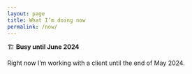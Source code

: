 ```yaml
---
layout: page
title: What I’m doing now
permalink: /now/
---
```


🏗️ **Busy until June 2024**

Right now I’m working with a client until the end of May 2024. 

<!-- planning data at the Department for Levelling Up, Housing and Communities (DLUHC). Check out DLUHC’s [Planning Data Standards](https://digital-land.github.io/data-standards/) for more information and our weeknotes. -->